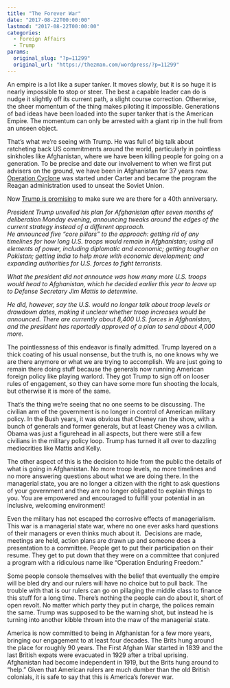 ```yaml
---
title: "The Forever War"
date: "2017-08-22T00:00:00"
lastmod: "2017-08-22T00:00:00"
categories:
  - Foreign Affairs
  - Trump
params:
  original_slug: "?p=11299"
  original_url: "https://thezman.com/wordpress/?p=11299"
---
```


An empire is a lot like a super tanker. It moves slowly, but it is so
huge it is nearly impossible to stop or steer. The best a capable leader
can do is nudge it slightly off its current path, a slight course
correction. Otherwise, the sheer momentum of the thing makes piloting it
impossible. Generations of bad ideas have been loaded into the super
tanker that is the American Empire. The momentum can only be arrested
with a giant rip in the hull from an unseen object.

That’s what we’re seeing with Trump. He was full of big talk about
ratcheting back US commitments around the world, particularly in
pointless sinkholes like Afghanistan, where we have been killing people
for going on a generation. To be precise and date our involvement to
when we first put advisers on the ground, we have been in Afghanistan
for 37 years now.
<a href="https://en.wikipedia.org/wiki/Operation_Cyclone" rel="noopener"
target="_blank">Operation Cyclone</a> was started under Carter and
became the program the Reagan administration used to unseat the Soviet
Union.

Now <a
href="http://www.breitbart.com/national-security/2017/08/21/trump-debuts-afghanistan-strategy-we-are-not-nation-building-again-we-are-killing-terrorists/"
rel="noopener" target="_blank">Trump is promising</a> to make sure we
are there for a 40th anniversary.

*President Trump unveiled his plan for Afghanistan after seven months of
deliberation Monday evening, announcing tweaks around the edges of the
current strategy instead of a different approach.*  
*He announced five “core pillars” to the approach: getting rid of any
timelines for how long U.S. troops would remain in Afghanistan; using
all elements of power, including diplomatic and economic; getting
tougher on Pakistan; getting India to help more with economic
development; and expanding authorities for U.S. forces to fight
terrorists.*

*What the president did not announce was how many more U.S. troops would
head to Afghanistan, which he decided earlier this year to leave up to
Defense Secretary Jim Mattis to determine.*

*He did, however, say the U.S. would no longer talk about troop levels
or drawdown dates, making it unclear whether troop increases would be
announced. There are currently about 8,400 U.S. forces in Afghanistan,
and the president has reportedly approved of a plan to send about 4,000
more.*

The pointlessness of this endeavor is finally admitted. Trump layered on
a thick coating of his usual nonsense, but the truth is, no one knows
why we are there anymore or what we are trying to accomplish. We are
just going to remain there doing stuff because the generals now running
American foreign policy like playing warlord. They got Trump to sign off
on looser rules of engagement, so they can have some more fun shooting
the locals, but otherwise it is more of the same.

That’s the thing we’re seeing that no one seems to be discussing. The
civilian arm of the government is no longer in control of American
military policy. In the Bush years, it was obvious that Cheney ran the
show, with a bunch of generals and former generals, but at least Cheney
was a civilian. Obama was just a figurehead in all aspects, but there
were still a few civilians in the military policy loop. Trump has turned
it all over to dazzling mediocrities like Mattis and Kelly.

The other aspect of this is the decision to hide from the public the
details of what is going in Afghanistan. No more troop levels, no more
timelines and no more answering questions about what we are doing there.
In the managerial state, you are no longer a citizen with the right to
ask questions of your government and they are no longer obligated to
explain things to you. You are empowered and encouraged to fulfill your
potential in an inclusive, welcoming environment!

Even the military has not escaped the corrosive effects of
managerialism. This war is a managerial state war, where no one ever
asks hard questions of their managers or even thinks much about it.
 Decisions are made, meetings are held, action plans are drawn up and
someone does a presentation to a committee. People get to put their
participation on their resume. They get to put down that they were on a
committee that conjured a program with a ridiculous name like “Operation
Enduring Freedom.”

Some people console themselves with the belief that eventually the
empire will be bled dry and our rulers will have no choice but to pull
back. The trouble with that is our rulers can go on pillaging the middle
class to finance this stuff for a long time. There’s nothing the people
can do about it, short of open revolt. No matter which party they put in
charge, the polices remain the same. Trump was supposed to be the
warning shot, but instead he is turning into another kibble thrown into
the maw of the managerial state.

America is now committed to being in Afghanistan for a few more years,
bringing our engagement to at least four decades. The Brits hung around
the place for roughly 90 years. The First Afghan War started in 1839 and
the last British expats were evacuated in 1929 after a tribal uprising.
Afghanistan had become independent in 1919, but the Brits hung around to
“help.” Given that American rulers are much dumber than the old British
colonials, it is safe to say that this is America’s forever war.
